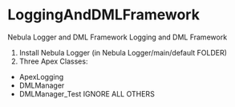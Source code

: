 # LoggingAndDMLFramework
Nebula Logger and DML Framework
Logging and DML Framework
1. Install Nebula Logger (in Nebula Logger/main/default FOLDER)
2. Three Apex Classes:
- ApexLogging
- DMLManager
- DMLManager_Test
IGNORE ALL OTHERS
